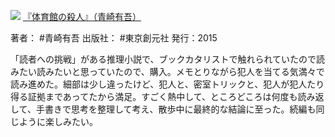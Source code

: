 ![](https://gyazo.com/c3517be46c91a827f184e705cbc34702.jpg)
[『体育館の殺人』（青崎有吾）](https://amzn.to/4bSIbMB)

著者： #青崎有吾 
出版社： #東京創元社 
発行：2015

「読者への挑戦」がある推理小説で、ブックカタリストで触れられていたので読みたい読みたいと思っていたので、購入。メモとりながら犯人を当てる気満々で読み進めた。細部は少し違ったけど、犯人と、密室トリックと、犯人が犯人たり得る証拠まであってたから満足。すごく熱中して、ところどころは何度も読み返して、手書きで思考を整理して考え、散歩中に最終的な結論に至った。続編も同じように楽しみたい。